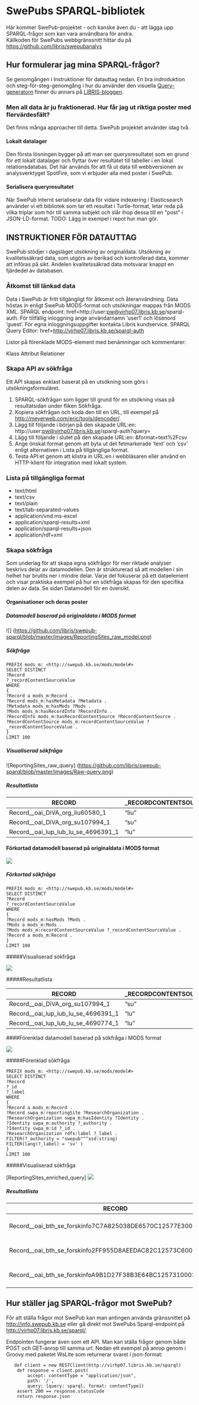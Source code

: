 # SwePubs SPARQL-bibliotek
Här kommer SwePub-projektet - och kanske även du - att lägga upp SPARQL-frågor som kan vara användbara för andra.   
Källkoden för SwePubs webbgränssnitt hittar du på https://github.com/libris/swepubanalys

## Hur formulerar jag mina SPARQL-frågor?
Se genomgången i Instruktioner för datauttag nedan. 
En bra indroduktion och steg-för-steg-genomgång i hur du använder den visuella [Query-generatorn](http://hp07.libris.kb.se/ExploreAndQuery/) finner du annars på [LIBRIS-bloggen](http://librisbloggen.kb.se/2014/06/18/swepub-analysis-you-can-sparql/).

### Men all data är ju fraktionerad. Hur får jag ut riktiga poster med flervärdesfält?
Det finns många approacher till detta. SwePub projektet använder idag två.

#### Lokalt datalager
Den första lösningen bygger på att man ser querysresultatet som en grund för ett lokalt datalager och flyttar över resultatet till tabeller i en lokal relationsdatabas. Det här används för att få ut data till webbversionen av analysverktyget SpotFire, som vi erbjuder alla med poster i SwePub.
#### Serialisera queryresultatet
När SwePub internt serialiserar data för vidare indexering i Elasticsearch använder vi ett bibliotek som tar ett resultat i Turtle-format, letar reda på vilka triplar som hör till samma subjekt och slår ihop dessa till en "post" i JSON-LD-format.
TODO: Lägg in exempel i repot hur man gör.

## INSTRUKTIONER FÖR DATAUTTAG
SwePub stödjer i dagsläget utsökning av originaldata. Utsökning av kvalitetssäkrad data, som utgörs av berikad och kontrollerad data, kommer att införas på sikt. Andelen kvalitetssäkrad data motsvarar knappt en fjärdedel av databasen.

### Åtkomst till länkad data
Data i SwePub är fritt tillgängligt för åtkomst och återanvändning. Data höstas in enligt SwePub MODS-format och utsökningar mappas från MODS XML. SPARQL endpoint: href=http://user:pw@virhp07.libris.kb.se/sparql-auth. För tillfällig inloggning ange användarnamn ‘user1’ och lösenord ‘guest’. För egna inloggningsuppgifter kontakta Libris kundservice. 
SPARQL Query Editor: href=http://virhp07.libris.kb.se/sparql-auth

Listor på förenklade MODS-element med benämningar och kommentarer:

Klass
Attribut
Relationer

### Skapa API av sökfråga
Ett API skapas enklast baserat på en utsökning som görs i utsökningsformuläret.

1. SPARQL-sökfrågan som ligger till grund för en utsökning visas på resultatsidan under fliken Sökfråga.
2. Kopiera sökfrågan och koda den till en URL, till exempel på http://meyerweb.com/eric/tools/dencoder/.
3. Lägg till följande i början på den skapade URL:en:  http://user:pw@virhp07.libris.kb.se/sparql-auth?query=
4. Lägg till följande i slutet på den skapade URL:en: &format=text%2Fcsv
5. Ange önskat format genom att byta ut det fetmarkerade ‘text’ och ‘csv’ enligt alternativen i Lista på tillgängliga format.
6. Testa API:et genom att klistra in URL:en i webbläsaren eller använd en HTTP-klient för integration med lokalt system. 

### Lista på tillgängliga format
* text/html
* text/csv
* text/plain
* text/tab-separated-values
* application/vnd.ms-excel 
* application/sparql-results+xml
* application/sparql-results+json
* application/rdf+xml

### Skapa sökfråga
Som underlag för att skapa egna sökfrågor för mer riktade analyser beskrivs delar av datamodellen. Den är strukturerad så att modellen i sin helhet har brutits ner i mindre delar. Varje del fokuserar på ett dataelement och visar praktiska exempel på hur en sökfråga skapas för den specifika delen av data. Se sidan Datamodell för en översikt.


#### Organisationer och deras poster

##### Datamodell baserad på originaldata i MODS format
![]
(https://github.com/libris/swepub-sparql/blob/master/images/ReportingSites_raw_model.png)

##### Sökfråga
```
PREFIX mods_m: <http://swepub.kb.se/mods/model#>
SELECT DISTINCT
?Record
?_recordContentSourceValue
WHERE
{
?Record a mods_m:Record .
?Record mods_m:hasMetadata ?Metadata .
?Metadata mods_m:hasMods ?Mods .
?Mods mods_m:hasRecordInfo ?RecordInfo .
?RecordInfo mods_m:hasRecordContentSource ?RecordContentSource .
?RecordContentSource mods_m:recordContentSourceValue ?_recordContentSourceValue .
}
LIMIT 100
```

##### Visualiserad sökfråga

![ReportingSites_raw_query]
(https://github.com/libris/swepub-sparql/blob/master/images/Raw-query.png)
##### Resultatlista

| RECORD	| _RECORDCONTENTSOURCEVALUE
| -------------- | ----------------------------- |
| Record__oai_DiVA_org_liu60580_1 |	“liu” |
| Record__oai_DiVA_org_su107994_1 |	“su” |
| Record__oai_lup_lub_lu_se_4696391_1 |	“lu” |

#### Förkortad datamodell baserad på originaldata i MODS format

![](https://github.com/libris/swepub-sparql/blob/master/images/ReportingSites_shortcutted_model.png)

##### Förkortad sökfråga
```
PREFIX mods_m: <http://swepub.kb.se/mods/model#>
SELECT DISTINCT
?Record
?_recordContentSourceValue
WHERE
{
?Record mods_m:hasMods ?Mods .
?Mods a mods_m:Mods .
?Mods mods_m:recordContentSourceValue ?_recordContentSourceValue .
?Record a mods_m:Record .
}
LIMIT 100
```
#####Visualiserad sökfråga


![](https://github.com/libris/swepub-sparql/blob/master/images/ReportingSites_shortcutted_query.png)

#####Resultatlista

| RECORD |	_RECORDCONTENTSOURCEVALUE |
| ---------------- | -------------------------- |
| Record__oai_DiVA_org_su107994_1 |	“su” |
| Record__oai_lup_lub_lu_se_4696391_1 |	“lu” |
| Record__oai_lup_lub_lu_se_4690774_1 |	“lu” |

####Förenklad datamodell baserad på sökfråga i MODS format

![](https://github.com/libris/swepub-sparql/blob/master/images/ReportingSites_enriched_model.png)

#####Förenklad sökfråga
```
PREFIX mods_m: <http://swepub.kb.se/mods/model#>
SELECT DISTINCT
?Record
?_id 
?_label
WHERE
{
?Record a mods_m:Record .
?Record swpa_m:reportingSite ?ResearchOrganization .
?ResearchOrganization swpa_m:hasIdentity ?Identity .
?Identity swpa_m:authority ?_authority .
?Identity swpa_m:id ?_id .
?ResearchOrganization rdfs:label ?_label .
FILTER(?_authority = "swepub"^^xsd:string)
FILTER(lang(?_label) = 'sv' )
}
LIMIT 100
```
#####Visualiserad sökfråga

[ReportingSites_enriched_query]
![](https://github.com/libris/swepub-sparql/blob/master/images/ReportingSites_enriched_query.png)

##### Resultatlista

| RECORD |	_ID |	_LABEL |
| -------- | ----------|-------------------|
| Record__oai_bth_se_forskinfo7C7A825038DE6570C12577E3004FFB7C_1 |	“bth” |	“Blekinge Tekniska Högskola” |
| Record__oai_bth_se_forskinfo2FF955D8AEEDAC82C12573C6005FBF6E_1 |	“bth” |	“Blekinge Tekniska Högskola” |
| Record__oai_bth_se_forskinfoA9B1D27F38B3E64BC1257310003EA166_1 |	“bth” |	“Blekinge Tekniska Högskola” | 



## Hur ställer jag SPARQL-frågor mot SwePub?
För att ställa frågor mot SwePub kan man antingen använda gränssnittet på http://info.swepub.kb.se eller gå direkt mot SwePubs Sparql-endpoint på http://virhp07.libris.kb.se/sparql/. 

Endpointen fungerar även som ett API. Man kan ställa frågor genom både POST och GET-anrop till samma url. 
Nedan ett exempel på anrop genom i Groovy med paketet WsLite som returnerar svaret i json-format:    

       def client = new RESTClient(http://virhp07.libris.kb.se/sparql)
        def response = client.post(
            accept: contentType = "application/json",
            path: '/',
            query: [query: sparql, format: contentType])
        assert 200 == response.statusCode
        return response.json   




